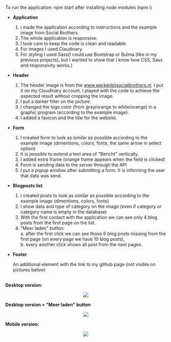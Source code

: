 To run the application: npm start after installing node modules (npm i)

- <b>Application</b><br>
    1) I made the application according to instructions and the example image from Social Brothers.<br>
    2) The whole application is responsive.<br>
    3) I took care to keep the code is clean and readable.<br>
    4) For images I used Claudinary.<br>
    5) For styling I used Sass(I could use Bootstrap or Bulma (like in my previous projects), but I wanted to show that I know how CSS, Sass and responsivity works.)<br>
    

- <b>Header</b><br>
    1) The header image is from the www.werkenbijsocialbrothers.nl. I put it on my Cloudinary account. I played with the code to achieve the expected result without cropping the image.<br>
    2) I put a darker filter on the picture.<br>
    3) I changed the logo color (from gray/orange to white/orange) in a graphic program (according to the example image).<br>
    4) I added a favicon and the title for the website.<br>
    
- <b>Form</b><br>
    1) I created form to look as similar as possible according to the example image (dimentions, colors, fonts, the same arrow in select option)<br>
    2) It is possible to extend a text area of "Bericht" vertically.<br>
    3) I added extra frame (orange frame appears when the field is clicked)<br>
    4) Form is sending data to the server through the API<br>
    5) I put a popup window after submitting a form. It is informing the user that data was send.<br>
    
- <b>Blogposts list</b><br>
    1) I created posts to look as similar as possible according to the example image (dimentions, colors, fonts)<br>
    2) I show data and type of category on the image (even if category or category name is empty in the database)<br>
    3) With the first contact with the application we can see only 4 blog posts from the first page on the list.<br>
    4) "Meer laden" button:<br>
        a. after the first click we can see those 6 blog posts missing from the first page (on every page we have 10 blog posts),<br>
        b. every another click shows all post from the next pages. <br>
        
- <b>Footer</b><br>

    An additional element with the link to my github page (not visible on pictures below)<br><br>
    
    
<b>Desktop version:</b>

<div style="display: flex; justify-content: center">
<img src="https://res.cloudinary.com/mokaweb/image/upload/v1588015142/SocialBrothers/desktop_ptgcmj.png" />
</div>


<b>Desktop version + "Meer laden" button</b>
<div style="display: flex; justify-content: center">
<img src="http://res.cloudinary.com/mokaweb/image/upload/c_scale,w_665/v1588015143/SocialBrothers/Desktop-meer-laden.png" />
</div>


<b>Mobile version:</b>
<div style="display: flex; justify-content: center">
<img src="https://res.cloudinary.com/mokaweb/image/upload/c_scale,w_317/v1588015141/SocialBrothers/mobile_pxwr3r.png" />
</div>
